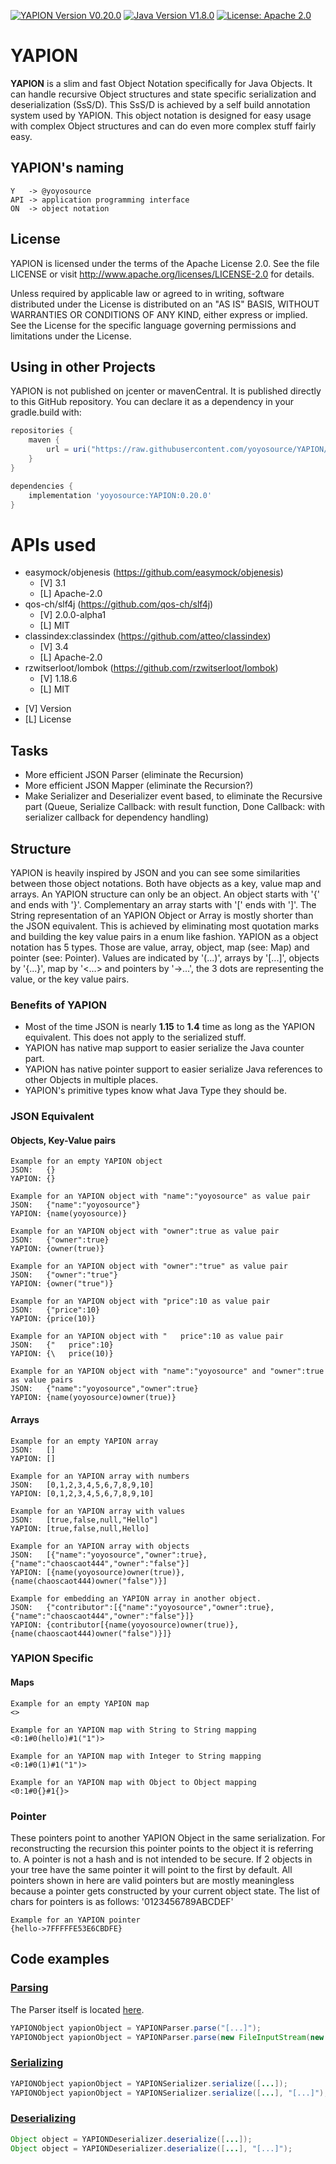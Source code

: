 [![YAPION Version V0.20.0](https://img.shields.io/badge/YAPION%20Version-0.20.0-red)](https://github.com/yoyosource/YAPION/tree/master/)
[![Java Version V1.8.0](https://img.shields.io/badge/Java%20Version-1.8.0-blue.svg)](https://github.com/yoyosource/YAPION/tree/master/)
[![License: Apache 2.0](https://img.shields.io/badge/license-Apache%202-blue)](http://www.apache.org/licenses/LICENSE-2.0)

# YAPION
**YAPION** is a slim and fast Object Notation specifically for Java Objects.
It can handle recursive Object structures and state specific serialization and deserialization (SsS/D).
This SsS/D is achieved by a self build annotation system used by YAPION. This object notation is designed for easy usage with complex Object structures and can do even more complex stuff fairly easy.   

## YAPION's naming
```
Y   -> @yoyosource   
API -> application programming interface
ON  -> object notation
```

## License
YAPION is licensed under the terms of the Apache License 2.0. See the file LICENSE or visit http://www.apache.org/licenses/LICENSE-2.0 for details.

Unless required by applicable law or agreed to in writing, software distributed under the License is distributed on an "AS IS" BASIS, WITHOUT WARRANTIES OR CONDITIONS OF ANY KIND, either express or implied. See the License for the specific language governing permissions and limitations under the License.

## Using in other Projects
YAPION is not published on jcenter or mavenCentral. It is published directly to this GitHub repository. You can declare it as a dependency in your gradle.build with:
```groovy
repositories {
    maven {
        url = uri("https://raw.githubusercontent.com/yoyosource/YAPION/master/releases")
    }
}

dependencies {
    implementation 'yoyosource:YAPION:0.20.0'
}
```

# APIs used
- easymock/objenesis (https://github.com/easymock/objenesis)
  - [V] 3.1
  - [L] Apache-2.0
- qos-ch/slf4j (https://github.com/qos-ch/slf4j)
  - [V] 2.0.0-alpha1
  - [L] MIT
- classindex:classindex (https://github.com/atteo/classindex)
  - [V] 3.4
  - [L] Apache-2.0
- rzwitserloot/lombok (https://github.com/rzwitserloot/lombok)
  - [V] 1.18.6
  - [L] MIT

* [V] Version
* [L] License

## Tasks
- More efficient JSON Parser (eliminate the Recursion)
- More efficient JSON Mapper (eliminate the Recursion?)
- Make Serializer and Deserializer event based, to eliminate the Recursive part (Queue, Serialize Callback: with result function, Done Callback: with serializer callback for dependency handling)

## Structure
YAPION is heavily inspired by JSON and you can see some similarities between those object notations.
Both have objects as a key, value map and arrays. An YAPION structure can only be an object. An object starts with '{' and ends with '}'. Complementary an array starts with '\[' ends with ']'.
The String representation of an YAPION Object or Array is mostly shorter than the JSON equivalent. This is achieved by eliminating most quotation marks and building the key value pairs in a enum like fashion.
YAPION as a object notation has 5 types. Those are value, array, object, map (see: Map) and pointer (see: Pointer).
Values are indicated by '(...)', arrays by '\[...]', objects by '{...}', map by '<...> and pointers by '->...', the 3 dots are representing the value, or the key value pairs.

### Benefits of YAPION
- Most of the time JSON is nearly **1.15** to **1.4** time as long as the YAPION equivalent. This does not apply to the serialized stuff.
- YAPION has native map support to easier serialize the Java counter part.
- YAPION has native pointer support to easier serialize Java references to other Objects in multiple places.
- YAPION's primitive types know what Java Type they should be.

### JSON Equivalent
#### Objects, Key-Value pairs
```
Example for an empty YAPION object
JSON:   {}
YAPION: {}

Example for an YAPION object with "name":"yoyosource" as value pair
JSON:   {"name":"yoyosource"}
YAPION: {name(yoyosource)}

Example for an YAPION object with "owner":true as value pair
JSON:   {"owner":true}
YAPION: {owner(true)}

Example for an YAPION object with "owner":"true" as value pair
JSON:   {"owner":"true"}
YAPION: {owner("true")}

Example for an YAPION object with "price":10 as value pair
JSON:   {"price":10}
YAPION: {price(10)}

Example for an YAPION object with "   price":10 as value pair
JSON:   {"   price":10}
YAPION: {\   price(10)}

Example for an YAPION object with "name":"yoyosource" and "owner":true as value pairs
JSON:   {"name":"yoyosource","owner":true}
YAPION: {name(yoyosource)owner(true)}
```
#### Arrays
```
Example for an empty YAPION array
JSON:   []
YAPION: []

Example for an YAPION array with numbers
JSON:   [0,1,2,3,4,5,6,7,8,9,10]
YAPION: [0,1,2,3,4,5,6,7,8,9,10]

Example for an YAPION array with values
JSON:   [true,false,null,"Hello"]
YAPION: [true,false,null,Hello]

Example for an YAPION array with objects
JSON:   [{"name":"yoyosource","owner":true},{"name":"chaoscaot444","owner":"false"}]
YAPION: [{name(yoyosource)owner(true)},{name(chaoscaot444)owner("false")}]

Example for embedding an YAPION array in another object.
JSON:   {"contributor":[{"name":"yoyosource","owner":true},{"name":"chaoscaot444","owner":"false"}]}
YAPION: {contributor[{name(yoyosource)owner(true)},{name(chaoscaot444)owner("false")}]}
```
### YAPION Specific
#### Maps
```
Example for an empty YAPION map
<>

Example for an YAPION map with String to String mapping
<0:1#0(hello)#1("1")>

Example for an YAPION map with Integer to String mapping
<0:1#0(1)#1("1")>

Example for an YAPION map with Object to Object mapping
<0:1#0{}#1{}>
```
### Pointer
These pointers point to another YAPION Object in the same serialization. For reconstructing the recursion this pointer points to the object it is referring to.
A pointer is not a hash and is not intended to be secure. If 2 objects in your tree have the same pointer it will point to the first by default.
All pointers shown in here are valid pointers but are mostly meaningless because a pointer gets constructed by your current object state.
The list of chars for pointers is as follows: '0123456789ABCDEF'
```
Example for an YAPION pointer
{hello->7FFFFFE53E6CBDFE}
```

## Code examples
### [Parsing](https://github.com/yoyosource/YAPION/tree/master/src/main/java/yapion/hierarchy)
The Parser itself is located [here](https://github.com/yoyosource/YAPION/tree/master/src/main/java/yapion/parser).
```java
YAPIONObject yapionObject = YAPIONParser.parse("[...]");
YAPIONObject yapionObject = YAPIONParser.parse(new FileInputStream(new File([...])));
```

### [Serializing](https://github.com/yoyosource/YAPION/tree/master/src/main/java/yapion/serializing)
```java
YAPIONObject yapionObject = YAPIONSerializer.serialize([...]);
YAPIONObject yapionObject = YAPIONSerializer.serialize([...], "[...]");
```

### [Deserializing](https://github.com/yoyosource/YAPION/tree/master/src/main/java/yapion/serializing)
```java
Object object = YAPIONDeserializer.deserialize([...]);
Object object = YAPIONDeserializer.deserialize([...], "[...]");
```